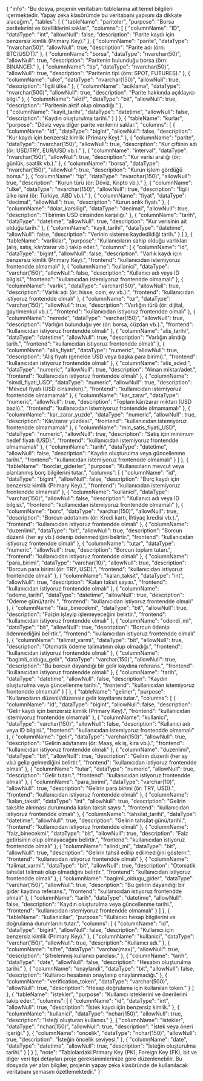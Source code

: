 {
  "info": "Bu dosya, projenin veritabanı tablolarına ait temel bilgileri içermektedir. Yapay zeka klasörümde bu veritabanı yapısını da dikkate alacağım.",
  "tables": [
    {
      "tableName": "pariteler",
      "purpose": "Borsa paritelerini ve özelliklerini saklar.",
      "columns": [
        {
          "columnName": "ID",
          "dataType": "int",
          "allowNull": false,
          "description": "Parite kaydı için benzersiz kimlik (Primary Key)."
        },
        {
          "columnName": "parite",
          "dataType": "nvarchar(50)",
          "allowNull": true,
          "description": "Parite adı (örn: BTC/USDT)."
        },
        {
          "columnName": "borsa",
          "dataType": "nvarchar(50)",
          "allowNull": true,
          "description": "Paritenin bulunduğu borsa (örn: BINANCE)."
        },
        {
          "columnName": "tip",
          "dataType": "nvarchar(50)",
          "allowNull": true,
          "description": "Paritenin tipi (örn: SPOT, FUTURES)."
        },
        {
          "columnName": "ulke",
          "dataType": "nvarchar(150)",
          "allowNull": true,
          "description": "İlgili ülke."
        },
        {
          "columnName": "aciklama",
          "dataType": "nvarchar(500)",
          "allowNull": true,
          "description": "Parite hakkında açıklayıcı bilgi."
        },
        {
          "columnName": "aktif",
          "dataType": "bit",
          "allowNull": true,
          "description": "Paritenin aktif olup olmadığı."
        },        
        {
          "columnName": "kayit_tarihi",
          "dataType": "datetime",
          "allowNull": false,
          "description": "Kaydın oluşturulma tarihi."
        }
      ]
    },
    {
      "tableName": "kurlar",
      "purpose": "Döviz veya diğer parite verilerini saklar.",
      "columns": [
        {
          "columnName": "id",
          "dataType": "bigint",
          "allowNull": false,
          "description": "Kur kaydı için benzersiz kimlik (Primary Key)."
        },
        {
          "columnName": "parite",
          "dataType": "nvarchar(150)",
          "allowNull": true,
          "description": "Kur çiftinin adı (ör: USD/TRY, EUR/USD vb.)."
        },
        {
          "columnName": "interval",
          "dataType": "nvarchar(150)",
          "allowNull": true,
          "description": "Kur verisi aralığı (ör: günlük, saatlik vb.)."
        },
        {
          "columnName": "borsa",
          "dataType": "nvarchar(150)",
          "allowNull": true,
          "description": "Kurun işlem gördüğü borsa."
        },
        {
          "columnName": "tip",
          "dataType": "nvarchar(150)",
          "allowNull": true,
          "description": "Kurun türü (ör: Döviz, Kripto vb.)."
        },
        {
          "columnName": "ulke",
          "dataType": "nvarchar(150)",
          "allowNull": true,
          "description": "İlgili ülke ismi (ör: Türkiye, ABD vb.)."
        },
        {
          "columnName": "fiyat",
          "dataType": "decimal",
          "allowNull": true,
          "description": "Kurun anlık fiyatı."
        },
        {
          "columnName": "dolar_karsiligi",
          "dataType": "decimal",
          "allowNull": true,
          "description": "1 birimin USD cinsinden karşılığı."
        },
        {
          "columnName": "tarih",
          "dataType": "datetime",
          "allowNull": true,
          "description": "Kur verisinin ait olduğu tarih."
        },
        {
          "columnName": "kayit_tarihi",
          "dataType": "datetime",
          "allowNull": false,
          "description": "Verinin sisteme kaydedildiği tarih."
        }
      ]
    },
    {
      "tableName": "varliklar",
      "purpose": "Kullanıcıların sahip olduğu varlıkları (alış, satış, kâr/zarar vb.) takip eder.",
      "columns": [
        {
          "columnName": "id",
          "dataType": "bigint",
          "allowNull": false,
          "description": "Varlık kaydı için benzersiz kimlik (Primary Key).",
          "frontend": "kullanıcıdan istemiyoruz frontendde olmamalı"
        },
        {
          "columnName": "kullanici",
          "dataType": "varchar(150)",
          "allowNull": false,
          "description": "Kullanıcı adı veya ID bilgisi.",
          "frontend": "kullanıcıdan istemiyoruz frontendde olmamalı"
        },
        {
          "columnName": "varlik",
          "dataType": "varchar(150)",
          "allowNull": true,
          "description": "Varlık adı (ör: hisse, coin, ev vb.).",
          "frontend": "kullanıcıdan istiyoruz frontendde olmalı"
        },
        {
          "columnName": "tur",
          "dataType": "varchar(150)",
          "allowNull": true,
          "description": "Varlığın türü (ör: dijital, gayrimenkul vb.).",
          "frontend": "kullanıcıdan istiyoruz frontendde olmalı"
        },
        {
          "columnName": "nerede",
          "dataType": "varchar(150)",
          "allowNull": true,
          "description": "Varlığın bulunduğu yer (ör: borsa, cüzdan vb.).",
          "frontend": "kullanıcıdan istiyoruz frontendde olmalı"
        },
        {
          "columnName": "alis_tarihi",
          "dataType": "datetime",
          "allowNull": true,
          "description": "Varlığın alındığı tarih.",
          "frontend": "kullanıcıdan istiyoruz frontendde olmalı"
        },
        {
          "columnName": "alis_fiyati",
          "dataType": "numeric",
          "allowNull": true,
          "description": "Alış fiyatı (genelde USD veya başka para birimi).",
          "frontend": "kullanıcıdan istiyoruz frontendde olmalı"
        },
        {
          "columnName": "alis_adedi",
          "dataType": "numeric",
          "allowNull": true,
          "description": "Alınan miktar/adet.",
          "frontend": "kullanıcıdan istiyoruz frontendde olmalı"
        },
        {
          "columnName": "simdi_fiyati_USD",
          "dataType": "numeric",
          "allowNull": true,
          "description": "Mevcut fiyatı (USD cinsinden).",
          "frontend": "kullanıcıdan istemiyoruz frontendde olmamamalı"
        },
        {
          "columnName": "kar_zarar",
          "dataType": "numeric",
          "allowNull": true,
          "description": "Toplam kâr/zarar miktarı (USD bazlı).",
          "frontend": "kullanıcıdan istemiyoruz frontendde olmamamalı"
        },
        {
          "columnName": "kar_zarar_yuzde",
          "dataType": "numeric",
          "allowNull": true,
          "description": "Kâr/zarar yüzdesi.",
          "frontend": "kullanıcıdan istemiyoruz frontendde olmamamalı"
        },
        {
          "columnName": "min_satis_fiyati_USD",
          "dataType": "numeric",
          "allowNull": true,
          "description": "Satış için minimum hedef fiyatı (USD).",
          "frontend": "kullanıcıdan istemiyoruz frontendde olmamamalı"
        },
        {
          "columnName": "tarih",
          "dataType": "datetime",
          "allowNull": false,
          "description": "Kaydın oluşturulma veya güncellenme tarihi.",
          "frontend": "kullanıcıdan istemiyoruz frontendde olmamalı"
        }
      ]
    },
    {
      "tableName": "borclar_giderler",
      "purpose": "Kullanıcıların mevcut veya planlanmış borç bilgilerini tutar.",
      "columns": [
        {
          "columnName": "id",
          "dataType": "bigint",
          "allowNull": false,
          "description": "Borç kaydı için benzersiz kimlik (Primary Key).",
          "frontend": "kullanıcıdan istemiyoruz frontendde olmamalı"
        },
        {
          "columnName": "kullanici",
          "dataType": "varchar(150)",
          "allowNull": false,
          "description": "Kullanıcı adı veya ID bilgisi.",
          "frontend": "kullanıcıdan istemiyoruz frontendde olmamalı"
        },
        {
          "columnName": "borc",
          "dataType": "varchar(150)",
          "allowNull": true,
          "description": "Borcun adı/tanımı (ör: Kredi kartı, İhtiyaç kredisi vb.).",
          "frontend": "kullanıcıdan istiyoruz frontendde olmalı"
        },
        {
          "columnName": "duzenlimi",
          "dataType": "bit",
          "allowNull": true,
          "description": "Borcun düzenli (her ay vb.) ödenip ödenmediğini belirtir.",
          "frontend": "kullanıcıdan istiyoruz frontendde olmalı"
        },
        {
          "columnName": "tutar",
          "dataType": "numeric",
          "allowNull": true,
          "description": "Borcun toplam tutarı.",
          "frontend": "kullanıcıdan istiyoruz frontendde olmalı"
        },
        {
          "columnName": "para_birimi",
          "dataType": "varchar(10)",
          "allowNull": true,
          "description": "Borcun para birimi (ör: TRY, USD).",
          "frontend": "kullanıcıdan istiyoruz frontendde olmalı"
        },
        {
          "columnName": "kalan_taksit",
          "dataType": "int",
          "allowNull": true,
          "description": "Kalan taksit sayısı.",
          "frontend": "kullanıcıdan istiyoruz frontendde olmalı"
        },
        {
          "columnName": "odeme_tarihi",
          "dataType": "datetime",
          "allowNull": true,
          "description": "Ödeme günü/tarihi.",
          "frontend": "kullanıcıdan istiyoruz frontendde olmalı"
        },
        {
          "columnName": "faiz_binecekmi",
          "dataType": "bit",
          "allowNull": true,
          "description": "Faizin işleyip işlemeyeceğini belirtir.",
          "frontend": "kullanıcıdan istiyoruz frontendde olmalı"
        },
        {
          "columnName": "odendi_mi",
          "dataType": "bit",
          "allowNull": true,
          "description": "Borcun ödenip ödenmediğini belirtir.",
          "frontend": "kullanıcıdan istiyoruz frontendde olmalı"
        },
        {
          "columnName": "talimat_varmi",
          "dataType": "bit",
          "allowNull": true,
          "description": "Otomatik ödeme talimatının olup olmadığı.",
          "frontend": "kullanıcıdan istiyoruz frontendde olmalı"
        },
        {
          "columnName": "bagimli_oldugu_gelir",
          "dataType": "varchar(150)",
          "allowNull": true,
          "description": "Bu borcun dayandığı bir gelir kaydına referans.",
          "frontend": "kullanıcıdan istiyoruz frontendde olmalı"
        },
        {
          "columnName": "tarih",
          "dataType": "datetime",
          "allowNull": false,
          "description": "Kaydın oluşturulma veya güncellenme tarihi.",
          "frontend": "kullanıcıdan istemiyoruz frontendde olmamalı"
        }
      ]
    },
    {
      "tableName": "gelirler",
      "purpose": "Kullanıcıların düzenli/düzensiz gelir kayıtlarını tutar.",
      "columns": [
        {
          "columnName": "id",
          "dataType": "bigint",
          "allowNull": false,
          "description": "Gelir kaydı için benzersiz kimlik (Primary Key).",
          "frontend": "kullanıcıdan istemiyoruz frontendde olmamalı"
        },
        {
          "columnName": "kullanici",
          "dataType": "varchar(150)",
          "allowNull": false,
          "description": "Kullanıcı adı veya ID bilgisi.",
          "frontend": "kullanıcıdan istemiyoruz frontendde olmamalı"
        },
        {
          "columnName": "gelir",
          "dataType": "varchar(150)",
          "allowNull": true,
          "description": "Gelirin adı/tanımı (ör: Maaş, ek iş, kira vb.).",
          "frontend": "kullanıcıdan istiyoruz frontendde olmalı"
        },
        {
          "columnName": "duzenlimi",
          "dataType": "bit",
          "allowNull": true,
          "description": "Gelirin düzenli (her ay vb.) gelip gelmediğini belirtir.",
          "frontend": "kullanıcıdan istiyoruz frontendde olmalı"
        },
        {
          "columnName": "tutar",
          "dataType": "numeric",
          "allowNull": true,
          "description": "Gelir tutarı.",
          "frontend": "kullanıcıdan istiyoruz frontendde olmalı"
        },
        {
          "columnName": "para_birimi",
          "dataType": "varchar(10)",
          "allowNull": true,
          "description": "Gelirin para birimi (ör: TRY, USD).",
          "frontend": "kullanıcıdan istiyoruz frontendde olmalı"
        },
        {
          "columnName": "kalan_taksit",
          "dataType": "int",
          "allowNull": true,
          "description": "Gelirin taksitle alınması durumunda kalan taksit sayısı.",
          "frontend": "kullanıcıdan istiyoruz frontendde olmalı"
        },
        {
          "columnName": "tahsilat_tarihi",
          "dataType": "datetime",
          "allowNull": true,
          "description": "Gelirin tahsilat günü/tarihi.",
          "frontend": "kullanıcıdan istiyoruz frontendde olmalı"
        },
        {
          "columnName": "faiz_binecekmi",
          "dataType": "bit",
          "allowNull": true,
          "description": "Faiz getirisinin olup olmayacağını belirtir.",
          "frontend": "kullanıcıdan istiyoruz frontendde olmalı"
        },
        {
          "columnName": "alindi_mi",
          "dataType": "bit",
          "allowNull": true,
          "description": "Gelirin tahsil edilip edilmediğini gösterir.",
          "frontend": "kullanıcıdan istiyoruz frontendde olmalı"
        },
        {
          "columnName": "talimat_varmi",
          "dataType": "bit",
          "allowNull": true,
          "description": "Otomatik tahsilat talimatı olup olmadığını belirtir.",
          "frontend": "kullanıcıdan istiyoruz frontendde olmalı"
        },
        {
          "columnName": "bagimli_oldugu_gider",
          "dataType": "varchar(150)",
          "allowNull": true,
          "description": "Bu gelirin dayandığı bir gider kaydına referans.",
          "frontend": "kullanıcıdan istiyoruz frontendde olmalı"
        },
        {
          "columnName": "tarih",
          "dataType": "datetime",
          "allowNull": false,
          "description": "Kaydın oluşturulma veya güncellenme tarihi.",
          "frontend": "kullanıcıdan istemiyoruz frontendde olmamalı"
        }
      ]
    },
    {
      "tableName": "kullanicilar",
      "purpose": "Kullanıcı hesap bilgilerini ve doğrulama durumlarını tutar.",
      "columns": [
        {
          "columnName": "id",
          "dataType": "bigint",
          "allowNull": false,
          "description": "Kullanıcı için benzersiz kimlik (Primary Key)."
        },
        {
          "columnName": "kullanici",
          "dataType": "varchar(150)",
          "allowNull": true,
          "description": "Kullanıcı adı."
        },
        {
          "columnName": "sifre",
          "dataType": "varchar(max)",
          "allowNull": true,
          "description": "Şifrelenmiş kullanıcı parolası."
        },
        {
          "columnName": "tarih",
          "dataType": "date",
          "allowNull": false,
          "description": "Hesabın oluşturulma tarihi."
        },
        {
          "columnName": "onaylandi",
          "dataType": "bit",
          "allowNull": false,
          "description": "Kullanıcı hesabının onaylanıp onaylanmadığı."
        },
        {
          "columnName": "verification_token",
          "dataType": "varchar(500)",
          "allowNull": true,
          "description": "Hesap doğrulama için kullanılan token."
        }
      ]
    },
    {
      "tableName": "istekler",
      "purpose": "Kullanıcı isteklerini ve önerilerini takip eder.",
      "columns": [
        {
          "columnName": "id",
          "dataType": "int",
          "allowNull": true,
          "description": "İstek kaydı için benzersiz kimlik."
        },
        {
          "columnName": "kullanici",
          "dataType": "nchar(150)",
          "allowNull": true,
          "description": "İsteği oluşturan kullanıcı."
        },
        {
          "columnName": "istekler",
          "dataType": "nchar(150)",
          "allowNull": true,
          "description": "İstek veya öneri içeriği."
        },
        {
          "columnName": "oncelik",
          "dataType": "nchar(150)",
          "allowNull": true,
          "description": "İsteğin öncelik seviyesi."
        },
        {
          "columnName": "date",
          "dataType": "datetime",
          "allowNull": true,
          "description": "İsteğin oluşturulma tarihi."
        }
      ]
    }
  ],
  "note": "Tablolardaki Primary Key (PK), Foreign Key (FK), bit ve diğer veri tipi detayları proje gereksinimlerinize göre düzenlenebilir. Bu dosyada yer alan bilgiler, projenin yapay zeka klasöründe de kullanılacak veritabanı şemasını özetlemektedir."
}
